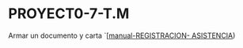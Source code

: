 # PROYECT0-7-T.M
Armar un documento y carta
`[[manual-REGISTRACION- ASISTENCIA](https://docs.google.com/document/d/1DXJZ_aH0078L2U04hwTUkn5_GbED8Pay-JZc68A1U28/edit?usp=sharing))
